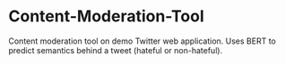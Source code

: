 # Content-Moderation-Tool
Content moderation tool on demo Twitter web application. Uses BERT to predict semantics behind a tweet (hateful or non-hateful). 
